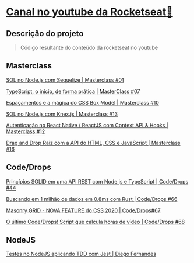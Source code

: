 # [Canal no youtube da Rocketseat:rocket:](https://www.youtube.com/channel/UCSfwM5u0Kce6Cce8_S72olg)

## Descrição do projeto

> Código resultante do conteúdo da rocketseat no youtube

## Masterclass

[SQL no Node.js com Sequelize | Masterclass #01
](https://www.youtube.com/watch?v=Fbu7z5dXcRs&t=3064s)

[TypeScript, o início, de forma prática | MasterClass #07
](https://www.youtube.com/watch?v=0mYq5LrQN1s&ab_channel=Rocketseat)

[Espaçamentos e a mágica do CSS Box Model | Masterclass #10
](https://www.youtube.com/watch?v=nhW70H9H4gU&ab_channel=Rocketseat)

[SQL no Node.js com Knex.js | Masterclass #13
](https://www.youtube.com/watch?v=U7GjS3FuSkA&t=4976s&ab_channel=Rocketseat)

[Autenticação no React Native / ReactJS com Context API & Hooks | Masterclass #12
](https://www.youtube.com/watch?v=KISMYYXSIX8)

[Drag and Drop Raiz com a API do HTML, CSS e JavaScript | Masterclass #16
](https://www.youtube.com/watch?v=6wn8hpUcEcM&ab_channel=Rocketseat)

## Code/Drops

[Princípios SOLID em uma API REST com Node.js e TypeScript | Code/Drops #44
](https://www.youtube.com/watch?v=vAV4Vy4jfkc&t=2225s)

[Buscando em 1 milhão de dados em 0.8ms com Rust | Code/Drops #66
](https://www.youtube.com/watch?v=rNCGwggC1RI)

[Masonry GRID - NOVA FEATURE do CSS 2020 | Code/Drops#67
](https://www.youtube.com/watch?v=cZvWDTqTGKg&t=413s)

[O último Code/Drops! Script que calcula horas de vídeo | Code/Drops #68
](https://www.youtube.com/watch?v=faekjlZuTFA)

## NodeJS

[Testes no NodeJS aplicando TDD com Jest | Diego Fernandes
](https://www.youtube.com/watch?v=2G_mWfG0DZE&t=2832s)
